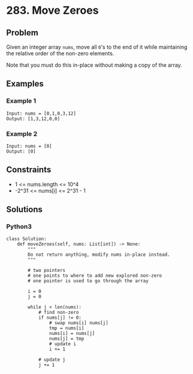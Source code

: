 # 283. Move Zeroes

## Problem

Given an integer array `nums`, move all `0`'s to the end of it while maintaining the relative order of the non-zero elements.

Note that you must do this in-place without making a copy of the array.

## Examples

### Example 1

```
Input: nums = [0,1,0,3,12]
Output: [1,3,12,0,0]
```

### Example 2

```
Input: nums = [0]
Output: [0]
```

## Constraints

* 1 <= nums.length <= 10^4
* -2^31 <= nums[i] <= 2^31 - 1

## Solutions

### Python3

```
class Solution:
    def moveZeroes(self, nums: List[int]) -> None:
        """
        Do not return anything, modify nums in-place instead.
        """
        
        # two pointers
        # one points to where to add new explored non-zero
        # one pointer is used to go through the array
        
        i = 0
        j = 0
        
        while j < len(nums):
            # find non-zero
            if nums[j] != 0:
                # swap nums[i] nums[j]
                tmp = nums[i]
                nums[i] = nums[j]
                nums[j] = tmp
                # update i
                i += 1
            
            # update j
            j += 1
```
